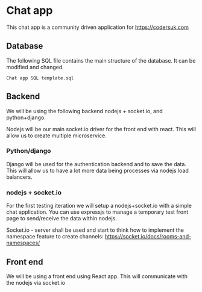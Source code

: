 # Chat app

This chat app is a community driven application for https://codersuk.com

## Database
The following SQL file contains the main structure of the database. It can be modified and changed.

`Chat app SQL template.sql` 

##


## Backend

We will be using the following backend nodejs + socket.io, and python+django.

Nodejs will be our main socket.io driver for the front end with react. This will allow us to create multiple microservice.

### Python/django
Django will be used for the authentication backend and to save the data. This will allow us to have a lot more data being processes via nodejs load balancers.

### nodejs + socket.io
For the first testing iteration we will setup a nodejs+socket.io with a simple chat application. You can use expressjs to manage a temporary test front page to send/receive the data within nodejs.

Socket.io - server shall be used and start to think how to implement the namespace feature to create channels:
https://socket.io/docs/rooms-and-namespaces/



## Front end
We will be using a front end using React app. This will communicate with the nodejs via socket.io
